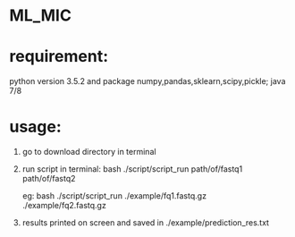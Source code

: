 # ML_MIC

# requirement: 
python version 3.5.2 and package numpy,pandas,sklearn,scipy,pickle; java 7/8

# usage:
1. go to download directory in terminal

2. run script in terminal:  bash ./script/script_run path/of/fastq1 path/of/fastq2

   eg:   bash ./script/script_run ./example/fq1.fastq.gz ./example/fq2.fastq.gz

3. results printed on screen and saved in ./example/prediction_res.txt
